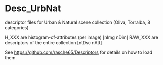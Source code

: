 # Desc_UrbNat
descriptor files for Urban &amp; Natural scene collection (Oliva, Torralba, 8 categories)

H_XXX are histogram-of-attributes (per image) [nImg nDim]
RAW_XXX are descriptors of the entire collection [ntDsc nAtt]

See https://github.com/rasche65/Descriptors for details on how to load them.
